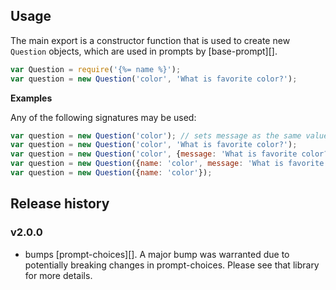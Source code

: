 ## Usage

The main export is a constructor function that is used to create new `Question` objects, which are used in prompts by [base-prompt][].

```js
var Question = require('{%= name %}');
var question = new Question('color', 'What is favorite color?');
```

**Examples**

Any of the following signatures may be used:

```js
var question = new Question('color'); // sets message as the same value as `name`
var question = new Question('color', 'What is favorite color?');
var question = new Question('color', {message: 'What is favorite color?'});
var question = new Question({name: 'color', message: 'What is favorite color?'});
var question = new Question({name: 'color'});
```

## Release history

### v2.0.0

- bumps [prompt-choices][]. A major bump was warranted due to potentially breaking changes in prompt-choices. Please see that library for more details.
